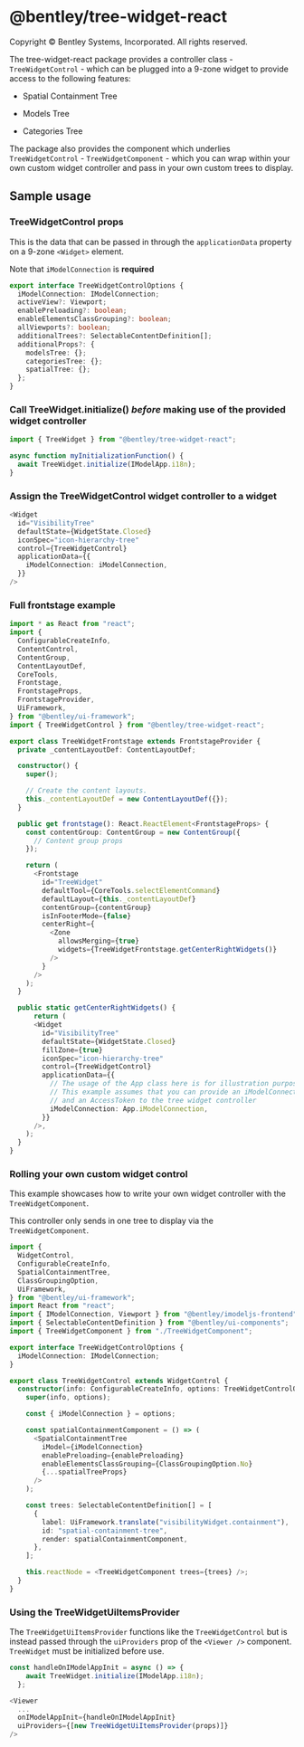 # @bentley/tree-widget-react

Copyright © Bentley Systems, Incorporated. All rights reserved.

The tree-widget-react package provides a controller class - `TreeWidgetControl` - which can be plugged into a 9-zone widget to
provide access to the following features:

- Spatial Containment Tree

- Models Tree

- Categories Tree

The package also provides the component which underlies `TreeWidgetControl` - `TreeWidgetComponent` - which you can wrap within your own custom widget controller and pass in your own custom trees to display.

## Sample usage

### TreeWidgetControl props

This is the data that can be passed in through the `applicationData` property on a 9-zone `<Widget>` element.

Note that `iModelConnection` is **required**

```ts
export interface TreeWidgetControlOptions {
  iModelConnection: IModelConnection;
  activeView?: Viewport;
  enablePreloading?: boolean;
  enableElementsClassGrouping?: boolean;
  allViewports?: boolean;
  additionalTrees?: SelectableContentDefinition[];
  additionalProps?: {
    modelsTree: {};
    categoriesTree: {};
    spatialTree: {};
  };
}
```

### Call TreeWidget.initialize() **_before_** making use of the provided widget controller

```ts
import { TreeWidget } from "@bentley/tree-widget-react";

async function myInitializationFunction() {
  await TreeWidget.initialize(IModelApp.i18n);
}
```

### Assign the TreeWidgetControl widget controller to a widget

```ts
<Widget
  id="VisibilityTree"
  defaultState={WidgetState.Closed}
  iconSpec="icon-hierarchy-tree"
  control={TreeWidgetControl}
  applicationData={{
    iModelConnection: iModelConnection,
  }}
/>
```

### Full frontstage example

```ts
import * as React from "react";
import {
  ConfigurableCreateInfo,
  ContentControl,
  ContentGroup,
  ContentLayoutDef,
  CoreTools,
  Frontstage,
  FrontstageProps,
  FrontstageProvider,
  UiFramework,
} from "@bentley/ui-framework";
import { TreeWidgetControl } from "@bentley/tree-widget-react";

export class TreeWidgetFrontstage extends FrontstageProvider {
  private _contentLayoutDef: ContentLayoutDef;

  constructor() {
    super();

    // Create the content layouts.
    this._contentLayoutDef = new ContentLayoutDef({});
  }

  public get frontstage(): React.ReactElement<FrontstageProps> {
    const contentGroup: ContentGroup = new ContentGroup({
      // Content group props
    });

    return (
      <Frontstage
        id="TreeWidget"
        defaultTool={CoreTools.selectElementCommand}
        defaultLayout={this._contentLayoutDef}
        contentGroup={contentGroup}
        isInFooterMode={false}
        centerRight={
          <Zone
            allowsMerging={true}
            widgets={TreeWidgetFrontstage.getCenterRightWidgets()}
          />
        }
      />
    );
  }

  public static getCenterRightWidgets() {
      return (
      <Widget
        id="VisibilityTree"
        defaultState={WidgetState.Closed}
        fillZone={true}
        iconSpec="icon-hierarchy-tree"
        control={TreeWidgetControl}
        applicationData={{
          // The usage of the App class here is for illustration purposes.
          // This example assumes that you can provide an iModelConnection
          // and an AccessToken to the tree widget controller
          iModelConnection: App.iModelConnection,
        }}
      />,
    );
  }
}
```

### Rolling your own custom widget control

This example showcases how to write your own widget controller with the `TreeWidgetComponent`.

This controller only sends in one tree to display via the `TreeWidgetComponent`.

```ts
import {
  WidgetControl,
  ConfigurableCreateInfo,
  SpatialContainmentTree,
  ClassGroupingOption,
  UiFramework,
} from "@bentley/ui-framework";
import React from "react";
import { IModelConnection, Viewport } from "@bentley/imodeljs-frontend";
import { SelectableContentDefinition } from "@bentley/ui-components";
import { TreeWidgetComponent } from "./TreeWidgetComponent";

export interface TreeWidgetControlOptions {
  iModelConnection: IModelConnection;
}

export class TreeWidgetControl extends WidgetControl {
  constructor(info: ConfigurableCreateInfo, options: TreeWidgetControlOptions) {
    super(info, options);

    const { iModelConnection } = options;

    const spatialContainmentComponent = () => (
      <SpatialContainmentTree
        iModel={iModelConnection}
        enablePreloading={enablePreloading}
        enableElementsClassGrouping={ClassGroupingOption.No}
        {...spatialTreeProps}
      />
    );

    const trees: SelectableContentDefinition[] = [
      {
        label: UiFramework.translate("visibilityWidget.containment"),
        id: "spatial-containment-tree",
        render: spatialContainmentComponent,
      },
    ];

    this.reactNode = <TreeWidgetComponent trees={trees} />;
  }
}
```

### Using the TreeWidgetUiItemsProvider

The `TreeWidgetUiItemsProvider` functions like the `TreeWidgetControl` but is instead passed through the `uiProviders` prop of the `<Viewer />` component. `TreeWidget` must be initialized before use.

```ts
const handleOnIModelAppInit = async () => {
    await TreeWidget.initialize(IModelApp.i18n);
  };

<Viewer
  ...
  onIModelAppInit={handleOnIModelAppInit}
  uiProviders={[new TreeWidgetUiItemsProvider(props)]}
/>
```
